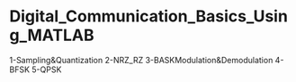 # Digital_Communication_Basics_Using_MATLAB
 1-Sampling&Quantization 2-NRZ_RZ 3-BASKModulation&Demodulation 4-BFSK 5-QPSK
